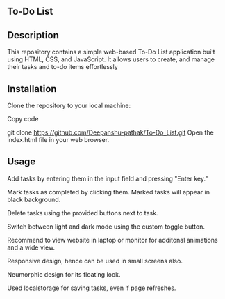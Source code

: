 ## To-Do List
## Description
This repository contains a simple web-based To-Do List application built using HTML, CSS, and JavaScript. It allows users to create, and manage their tasks and to-do items effortlessly
## Installation
Clone the repository to your local machine:

Copy code

git clone https://github.com/Deepanshu-pathak/To-Do_List.git
Open the index.html file in your web browser.
## Usage
Add tasks by entering them in the input field and pressing "Enter key."

Mark tasks as completed by clicking them. Marked tasks will appear in black background.

Delete tasks using the provided buttons next to task.

Switch between light and dark mode using the custom toggle button.

Recommend to view website in laptop or monitor for additonal animations and a wide view.

Responsive design, hence can be used in small screens also.

Neumorphic design for its floating look.

Used localstorage for saving tasks, even if page refreshes.

